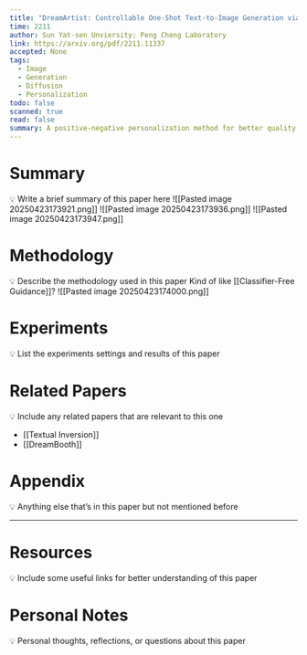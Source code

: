 ```yaml
---
title: "DreamArtist: Controllable One-Shot Text-to-Image Generation via Positive-Negative Adapter"
time: 2211
author: Sun Yat-sen Unviersity; Peng Cheng Laboratory
link: https://arxiv.org/pdf/2211.11337
accepted: None
tags:
  - Image
  - Generation
  - Diffusion
  - Personalization
todo: false
scanned: true
read: false
summary: A positive-negative personalization method for better quality.
---
```

# Summary
💡 Write a brief summary of this paper here
![[Pasted image 20250423173921.png]]
![[Pasted image 20250423173936.png]]
![[Pasted image 20250423173947.png]]
# Methodology
💡 Describe the methodology used in this paper
Kind of like [[Classifier-Free Guidance]]?
![[Pasted image 20250423174000.png]]
# Experiments
💡 List the experiments settings and results of this paper

# Related Papers
💡 Include any related papers that are relevant to this one
- [[Textual Inversion]]
- [[DreamBooth]]
# Appendix
💡 Anything else that’s in this paper but not mentioned before

---
# Resources
💡 Include some useful links for better understanding of this paper

# Personal Notes
💡 Personal thoughts, reflections, or questions about this paper
